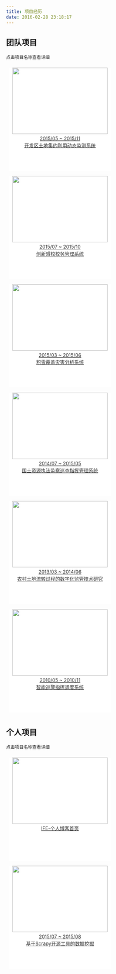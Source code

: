 ```yaml
---
title: 项目经历
date: 2016-02-28 23:18:17
---
```


## 团队项目
` 点击项目名称查看详细 `
<div class="container-box">
	<span class="gallery-item">
		<img src="http://7xlak7.com1.z0.glb.clouddn.com/blog%2Fimages%2Fprojects%2Flanduse%2Flanduse.jpg">
        <a href="http://wucan.cc/projects/landuse.html"><p>2015/05 ~ 2015/11</p><p>开发区土地集约利用动态监测系统</p></a>
	</span>
	<span class="gallery-item">
		<img src="http://7xlak7.com1.z0.glb.clouddn.com/blog%2Fimages%2Fprojects%2Ftiup%2F1_school.jpg">
        <a href="http://wucan.cc/projects/tiup.html"><p>2015/07 ~ 2015/10 </p><p>创新盟校校务管理系统</p></a>
	</span>
	<span class="gallery-item">
		<img src="http://7xlak7.com1.z0.glb.clouddn.com/blog%2Fimages%2Fprojects%2Fsnowcover%2Frsimage.jpg">
        <a href="http://wucan.cc/projects/snowcover.html"><p>2015/03 ~ 2015/06</p><p>积雪覆盖灾害分析系统</p></a>
	</span>
	<span class="gallery-item">
		<img src="http://7xlak7.com1.z0.glb.clouddn.com/blog%2Fimages%2Fprojects%2Fzfjc%2Fmain.jpg">
        <a href="http://wucan.cc/projects/12336.html"><p>2014/07 ~ 2015/05</p><p>国土资源执法监察巡查指挥管理系统</p></a>
	</span>
	<span class="gallery-item">
		<img src="http://7xlak7.com1.z0.glb.clouddn.com/blog%2Fimages%2Fprojects%2Ftdlz%2Ftrade.jpg">
        <a href="http://wucan.cc/projects/tdlz.html"><p>2013/03 ~ 2014/06</p><p>农村土地流转过程的数字化监管技术研究</p></a>
	</span>
	<span class="gallery-item">
		<img src="http://7xlak7.com1.z0.glb.clouddn.com/blog%2Fimages%2Fprojects%2Fesri%2Fstatistic.jpg">
        <a href="http://wucan.cc/projects/esri.html"><p>2010/05 ~ 2010/11</p><p>智能巡警指挥调度系统</p></a>
	</span>
</div>

## 个人项目
` 点击项目名称查看详细 `
<div class="container-box">
	<span class="gallery-item">
		<img src="http://7xlak7.com1.z0.glb.clouddn.com/blog%2Fimages%2Fsantorini%2Fsantorini.jpg">
        <a href="http://wucan.cc/projects/santorini/"><p>IFE-个人博客首页</p></a>
	</span>
	<span class="gallery-item">
		<img src="http://7xlak7.com1.z0.glb.clouddn.com/blog/images/projects/scrapyData/tuliuwang1.jpg">
        <a href="http://wucan.cc/projects/scrapy.html"><p>2015/07 ~ 2015/08</p><p>基于Scrapy开源工具的数据挖掘</p></a>
	</span>
</div>

<div class="clear-both"></div>




<style type="text/css">
	.container{
		background-color: #e2e2e2;
	}
	.container-box{
		display: -webkit-flex;
		display:         flex;
		flex-wrap: wrap;
		line-height: 1em;
	}
	.gallery-item{
		width: 280px;
    	height: 280px;
		margin: 7px;
		padding: 0px;
		background-color: #ffffff;
	}
	.gallery-item img {
	    width: 260px;
	    height: 180px;
	    margin: 0px 10px 0px 10px;
	    background-size:cover;
		background-repeat:no-repeat;
	}
	.gallery-item p {
		display: block;
	    margin: 5px;
	    font-size: 13px;
	    /*line-height: 1em;*/
	    /*text-indent: 24px;*/
	    color: #333333;
	    text-align: center;
	}
	.clear-both{
		clear:both;
	}
</style>

<div class="clear-both"></div>

